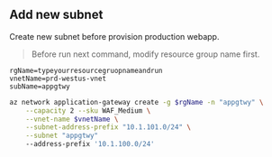 
## Add new subnet
Create new subnet before provision production webapp.

> Before run next command, modify resource group name first.

    rgName=typeyourresourcegruopnameandrun
    vnetName=prd-westus-vnet
    subName=appgtwy

```bash
az network application-gateway create -g $rgName -n "appgtwy" \
    --capacity 2 --sku WAF_Medium \
    --vnet-name $vnetName \
    --subnet-address-prefix "10.1.101.0/24" \
    --subnet "appgtwy"
    --address-prefix '10.1.100.0/24' 
```
